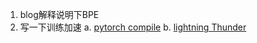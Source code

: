 1. blog解释说明下BPE
2. 写一下训练加速
    a. [pytorch compile](https://docs.pytorch.org/tutorials/intermediate/torch_compile_tutorial.html)
    b. [lightning Thunder](https://github.com/Lightning-AI/lightning-thunder/tree/main)